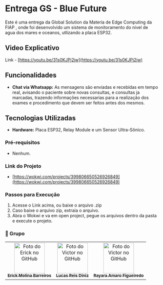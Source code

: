 # Entrega GS - Blue Future

Este é uma entrega da Global Solution da Materia de Edge Computing da FIAP , onde foi desenvolvido um sistema de monitoramento do nivel de agua dos mares e oceanos, utlizando a placa ESP32.

## Video Explicativo

Link - [https://youtu.be/31s0KJPj2jw](https://youtu.be/31s0KJPj2jw)

## Funcionalidades

- **Chat via Whatsapp:** As mensagens são enviadas e recebidas em tempo real, avisando o paciente sobre novas consultas, e consultas ja marcadas, trazendo informações necessarias para a realização dos exames e procedimento que devem ser feitos antes dos mesmos.

## Tecnologias Utilizadas

- **Hardware:** Placa ESP32, Relay Module e um Sensor Ultra-Sônico.

### Pré-requisitos

- Nenhum.

### Link do Projeto

- [https://wokwi.com/projects/399806650526926849](https://wokwi.com/projects/399806650526926849)

### Passos para Execução

1. Acesse o Link acima, ou baixe o arquivo .zip
2. Caso baixe o arquivo zip, extraia o arquivo.
3. Abra o Wokwi e va em open project, pegue os arquivos dentro da pasta e execute o projeto.

 ### :handshake: Grupo
<table>
  <tr>
    <td align="center">
      <a href="https://github.com/erickmolina2002">
        <img src="https://avatars.githubusercontent.com/u/110073279?v=4" width="100px;" alt="Foto do Erick no GitHub"/><br>
        <sub>
          <b>Erick Molina Barreiros</b>
        </sub>
      </a>
    </td>
   <td align="center">
      <a href="https://github.com/lucas-reis-diniz">
        <img src="https://avatars.githubusercontent.com/u/145406645?s=400&u=6ae1d325e16182ac64c9a0887e07fd16ac4f51f0&v=4" width="100px;" alt="Foto do Victor no GitHub"/><br>
        <sub>
          <b>Lucas Reis Diniz</b>
        </sub>
      </a>
    </td>
    <td align="center">
      <a href="https://github.com/rayaraamaro">
        <img src="https://avatars.githubusercontent.com/u/143045200?v=4" width="100px;" alt="Foto do Victor no GitHub"/><br>
        <sub>
          <b>Rayara Amaro Figueiredo</b>
        </sub>
      </a>
    </td>

